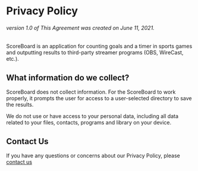 # Privacy Policy
###### version 1.0 of This Agreement was created on June 11, 2021.

ScoreBoard is an application for counting goals and a timer in sports games and outputting results to third-party streamer programs (OBS, WireCast, etc.).

## What information do we collect?

ScoreBoard does not collect information. 
For the ScoreBoard to work properly, it prompts the user for access to a user-selected directory to save the results.

We do not use or have access to your personal data, including all data related to your files, contacts, programs and library on your device.

## Contact Us

If you have any questions or concerns about our Privacy Policy, please [contact us](/support.html)
